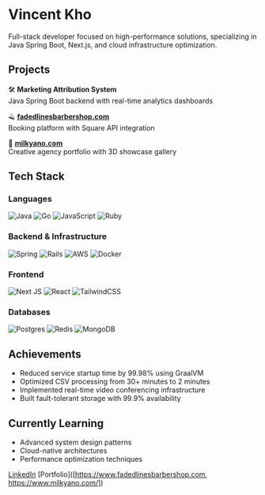 # Vincent Kho
Full-stack developer focused on high-performance solutions, specializing in Java Spring Boot, Next.js, and cloud infrastructure optimization.

## Projects
🛠️ **Marketing Attribution System**  
Java Spring Boot backend with real-time analytics dashboards

🪒 **[fadedlinesbarbershop.com](https://fadedlinesbarbershop.com)**  
Booking platform with Square API integration

🎨 **[milkyano.com](https://milkyano.com)**  
Creative agency portfolio with 3D showcase gallery

## Tech Stack

### Languages
![Java](https://img.shields.io/badge/java-%23ED8B00.svg?style=flat&logo=openjdk&logoColor=white) 
![Go](https://img.shields.io/badge/go-%2300ADD8.svg?style=flat&logo=go&logoColor=white)
![JavaScript](https://img.shields.io/badge/javascript-%23323330.svg?style=flat&logo=javascript&logoColor=%23F7DF1E)
![Ruby](https://img.shields.io/badge/ruby-%23CC342D.svg?style=flat&logo=ruby&logoColor=white)

### Backend & Infrastructure
![Spring](https://img.shields.io/badge/spring-%236DB33F.svg?style=flat&logo=spring&logoColor=white)
![Rails](https://img.shields.io/badge/rails-%23CC0000.svg?style=flat&logo=ruby-on-rails&logoColor=white)
![AWS](https://img.shields.io/badge/AWS-%23FF9900.svg?style=flat&logo=amazon-aws&logoColor=white)
![Docker](https://img.shields.io/badge/docker-%230db7ed.svg?style=flat&logo=docker&logoColor=white)

### Frontend
![Next JS](https://img.shields.io/badge/Next-black?style=flat&logo=next.js&logoColor=white)
![React](https://img.shields.io/badge/react-%2320232a.svg?style=flat&logo=react&logoColor=%2361DAFB)
![TailwindCSS](https://img.shields.io/badge/tailwindcss-%2338B2AC.svg?style=flat&logo=tailwind-css&logoColor=white)

### Databases
![Postgres](https://img.shields.io/badge/postgres-%23316192.svg?style=flat&logo=postgresql&logoColor=white)
![Redis](https://img.shields.io/badge/redis-%23DD0031.svg?style=flat&logo=redis&logoColor=white)
![MongoDB](https://img.shields.io/badge/MongoDB-%234ea94b.svg?style=flat&logo=mongodb&logoColor=white)

## Achievements
- Reduced service startup time by 99.98% using GraalVM
- Optimized CSV processing from 30+ minutes to 2 minutes
- Implemented real-time video conferencing infrastructure
- Built fault-tolerant storage with 99.9% availability

## Currently Learning
- Advanced system design patterns
- Cloud-native architectures
- Performance optimization techniques

[LinkedIn]([your-linkedin](https://www.linkedin.com/in/vincent-kho-5b679625a/)) 
[Portfolio]([https://www.fadedlinesbarbershop.com, https://www.milkyano.com/])
